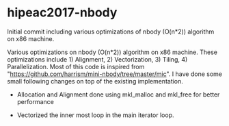 # hipeac2017-nbody
Initial commit including various optimizations of nbody (O(n*2)) algorithm on x86 machine.

Various optimizations on nbody (O(n*2)) algorithm on x86 machine. These
optimizations include 1) Alignment, 2) Vectorization, 3) Tiling, 4)
Parallelization. Most of this code is inspired from
"https://github.com/harrism/mini-nbody/tree/master/mic". 
I have done some small following changes on top of the existing implementation.

- Allocation and Alignment done using mkl_malloc and mkl_free for better performance

- Vectorized the inner most loop in the main iterator loop.
